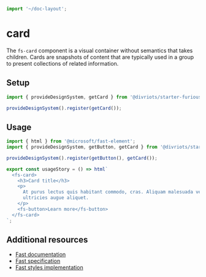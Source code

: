 ```js script
import '~/doc-layout';
```

# card

The `fs-card` component is a visual container without semantics that takes children. Cards are snapshots of content that are typically used in a group to present collections of related information.

## Setup

```ts
import { provideDesignSystem, getCard } from '@divriots/starter-furious';

provideDesignSystem().register(getCard());
```

## Usage

```js preview-story
import { html } from '@microsoft/fast-element';
import { provideDesignSystem, getButton, getCard } from '@divriots/starter-furious';

provideDesignSystem().register(getButton(), getCard());

export const usageStory = () => html`
  <fs-card>
    <h3>Card title</h3>
    <p>
      At purus lectus quis habitant commodo, cras. Aliquam malesuada velit a tortor. Felis orci tellus netus risus et
      ultricies augue aliquet.
    </p>
    <fs-button>Learn more</fs-button>
  </fs-card>
`;
```

## Additional resources

- [Fast documentation](https://github.com/microsoft/fast/blob/master/packages/web-components/fast-foundation/src/card/README.md)
- [Fast specification](https://github.com/microsoft/fast/blob/master/packages/web-components/fast-foundation/src/card/card.spec.md)
- [Fast styles implementation](https://github.com/microsoft/fast/blob/master/packages/web-components/fast-components/src/card/card.styles.ts)

